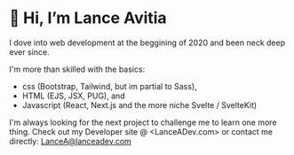 # 👋 Hi, I’m Lance Avitia

I dove into web development at the beggining of 2020 and been neck deep ever since.

I'm more than skilled with the basics:
- css (Bootstrap, Tailwind, but im partial to Sass),
- HTML (EJS, JSX, PUG), and 
- Javascript (React, Next.js and the more niche Svelte / SvelteKit)

I'm always looking for the next project to challenge me to learn one more thing.
Check out my Developer site @ <LanceADev.com> or contact me directly: LanceA@lanceadev.com

